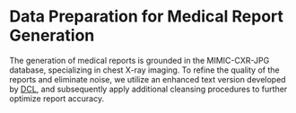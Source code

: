 # Data Preparation for Medical Report Generation

The generation of medical reports is grounded in the MIMIC-CXR-JPG database, specializing in chest X-ray imaging.
To refine the quality of the reports and eliminate noise, we utilize an enhanced text version developed by [DCL](https://github.com/mlii0117/DCL), and subsequently apply additional cleansing procedures to further optimize report accuracy.
